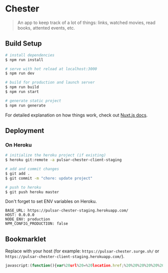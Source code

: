 # Chester

> An app to keep track of a lot of things: links, watched movies, read books, attented events, etc.

## Build Setup

```bash
# install dependencies
$ npm run install

# serve with hot reload at localhost:3000
$ npm run dev

# build for production and launch server
$ npm run build
$ npm run start

# generate static project
$ npm run generate
```

For detailed explanation on how things work, check out [Nuxt.js docs](https://nuxtjs.org).

## Deployment

### On Heroku

```bash
# initialize the heroku project (if existing)
$ heroku git:remote -a pulsar-chester-client-staging

# add and commit changes
$ git add .
$ git commit -m "chore: update project"

# push to heroku
$ git push heroku master
```

Don't forget to set ENV variables on Heroku.

```
BASE_URL: https://pulsar-chester-staging.herokuapp.com/
HOST: 0.0.0.0
NODE_ENV: production
NPM_CONFIG_PRODUCTION: false
```

## Bookmarklet

Replace <host> with your host (for example: `https://pulsar-chester.surge.sh/` or `https://pulsar-chester-client-staging.herokuapp.com/`).

```js
javascript:(function(){var%20url%20=%20location.href;%20%20%20%20%20%20var%20title%20=%20document.title%20||%20url;%20%20%20%20%20%20window.open('<host>links/create?url='%20+%20encodeURIComponent(url)+'&title='%20+%20encodeURIComponent(title),'_blank','height=600,width=800');})();
```
